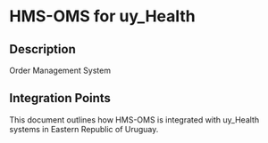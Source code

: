 # HMS-OMS for uy_Health

## Description

Order Management System

## Integration Points

This document outlines how HMS-OMS is integrated with uy_Health systems in Eastern Republic of Uruguay.
